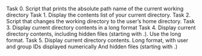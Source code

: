 Task 0. Script that prints the absolute path name of the current working directory
Task 1. Display the contents list of your current directory.
Task 2. Script that changes the working directory to the user’s home directory.
Task 3. Display current directory contents in a long format
Task 4. Display current directory contents, including hidden files (starting with .). Use the long format.
Task 5. Display current directory contents. Long format, with user and group IDs displayed numerically And hidden files (starting with .)
